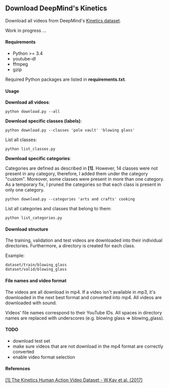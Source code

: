 ## Download DeepMind's Kinetics

Download all videos from DeepMind's [Kinetics dataset](https://deepmind.com/research/open-source/open-source-datasets/kinetics/).

Work in progress ...

#### Requirements

* Python >= 3.4
* youtube-dl
* ffmpeg
* gzip

Required Python packages are listed in **requirements.txt**.

#### Usage

**Download all videos**:
```
python download.py --all
```

**Download specific classes (labels)**:
```
python download.py --classes 'pole vault' 'blowing glass'
```

List all classes:
```
python list_classes.py
```

**Download specific categories**:

Categories are defined as described in **[1]**. However, 14 classes were not present
in any category, therefore, I added them under the category "custom". Moreover, some
classes were present in more than one category. As a temporary fix, I pruned the categories
so that each class is present in only one category.

```
python download.py --categories 'arts and crafts' cooking
```

List all categories and classes that belong to them:
```
python list_categories.py
```

#### Download structure

The training, validation and test videos are downloaded into their individual directories.
Furthermore, a directory is created for each class.

Example:
```
dataset/train/blowing_glass
dataset/valid/blowing_glass
```

#### File names and video format

The videos are all download in mp4. If a video isn't available in mp3, it's downloaded in
 the next best format and converted into mp4. All videos are downloaded with sound.
 
Videos' file names correspond to their YouTube IDs. All spaces in directory names are replaced with
underscores (e.g. blowing glass => blowing_glass).

#### TODO

* download test set
* make sure videos that are not download in the mp4 format are correctly converted
* enable video format selection

#### References

[[1] The Kinetics Human Action Video Dataset - W.Kay et al. (2017)](https://arxiv.org/abs/1705.06950)